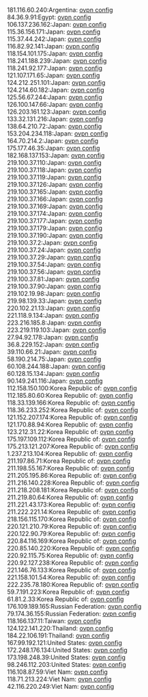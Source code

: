 181.116.60.240:Argentina: [ovpn config](vpn/181_116_60_240.ovpn)  
84.36.9.91:Egypt: [ovpn config](vpn/84_36_9_91.ovpn)  
106.137.236.162:Japan: [ovpn config](vpn/106_137_236_162.ovpn)  
115.36.156.171:Japan: [ovpn config](vpn/115_36_156_171.ovpn)  
115.37.44.242:Japan: [ovpn config](vpn/115_37_44_242.ovpn)  
116.82.92.141:Japan: [ovpn config](vpn/116_82_92_141.ovpn)  
118.154.101.175:Japan: [ovpn config](vpn/118_154_101_175.ovpn)  
118.241.188.239:Japan: [ovpn config](vpn/118_241_188_239.ovpn)  
118.241.92.177:Japan: [ovpn config](vpn/118_241_92_177.ovpn)  
121.107.171.65:Japan: [ovpn config](vpn/121_107_171_65.ovpn)  
124.212.251.101:Japan: [ovpn config](vpn/124_212_251_101.ovpn)  
124.214.60.182:Japan: [ovpn config](vpn/124_214_60_182.ovpn)  
125.56.67.244:Japan: [ovpn config](vpn/125_56_67_244.ovpn)  
126.100.147.66:Japan: [ovpn config](vpn/126_100_147_66.ovpn)  
126.203.161.123:Japan: [ovpn config](vpn/126_203_161_123.ovpn)  
133.32.131.216:Japan: [ovpn config](vpn/133_32_131_216.ovpn)  
138.64.210.72:Japan: [ovpn config](vpn/138_64_210_72.ovpn)  
153.204.234.118:Japan: [ovpn config](vpn/153_204_234_118.ovpn)  
164.70.214.2:Japan: [ovpn config](vpn/164_70_214_2.ovpn)  
175.177.46.35:Japan: [ovpn config](vpn/175_177_46_35.ovpn)  
182.168.137.153:Japan: [ovpn config](vpn/182_168_137_153.ovpn)  
219.100.37.110:Japan: [ovpn config](vpn/219_100_37_110.ovpn)  
219.100.37.118:Japan: [ovpn config](vpn/219_100_37_118.ovpn)  
219.100.37.119:Japan: [ovpn config](vpn/219_100_37_119.ovpn)  
219.100.37.126:Japan: [ovpn config](vpn/219_100_37_126.ovpn)  
219.100.37.165:Japan: [ovpn config](vpn/219_100_37_165.ovpn)  
219.100.37.166:Japan: [ovpn config](vpn/219_100_37_166.ovpn)  
219.100.37.169:Japan: [ovpn config](vpn/219_100_37_169.ovpn)  
219.100.37.174:Japan: [ovpn config](vpn/219_100_37_174.ovpn)  
219.100.37.177:Japan: [ovpn config](vpn/219_100_37_177.ovpn)  
219.100.37.179:Japan: [ovpn config](vpn/219_100_37_179.ovpn)  
219.100.37.190:Japan: [ovpn config](vpn/219_100_37_190.ovpn)  
219.100.37.2:Japan: [ovpn config](vpn/219_100_37_2.ovpn)  
219.100.37.24:Japan: [ovpn config](vpn/219_100_37_24.ovpn)  
219.100.37.29:Japan: [ovpn config](vpn/219_100_37_29.ovpn)  
219.100.37.54:Japan: [ovpn config](vpn/219_100_37_54.ovpn)  
219.100.37.56:Japan: [ovpn config](vpn/219_100_37_56.ovpn)  
219.100.37.81:Japan: [ovpn config](vpn/219_100_37_81.ovpn)  
219.100.37.90:Japan: [ovpn config](vpn/219_100_37_90.ovpn)  
219.102.19.98:Japan: [ovpn config](vpn/219_102_19_98.ovpn)  
219.98.139.33:Japan: [ovpn config](vpn/219_98_139_33.ovpn)  
220.102.21.13:Japan: [ovpn config](vpn/220_102_21_13.ovpn)  
221.118.9.134:Japan: [ovpn config](vpn/221_118_9_134.ovpn)  
223.216.185.8:Japan: [ovpn config](vpn/223_216_185_8.ovpn)  
223.219.119.103:Japan: [ovpn config](vpn/223_219_119_103.ovpn)  
27.94.92.178:Japan: [ovpn config](vpn/27_94_92_178.ovpn)  
36.8.229.152:Japan: [ovpn config](vpn/36_8_229_152.ovpn)  
39.110.66.21:Japan: [ovpn config](vpn/39_110_66_21.ovpn)  
58.190.214.75:Japan: [ovpn config](vpn/58_190_214_75.ovpn)  
60.108.244.188:Japan: [ovpn config](vpn/60_108_244_188.ovpn)  
60.128.15.134:Japan: [ovpn config](vpn/60_128_15_134.ovpn)  
90.149.241.116:Japan: [ovpn config](vpn/90_149_241_116.ovpn)  
112.158.150.100:Korea Republic of: [ovpn config](vpn/112_158_150_100.ovpn)  
112.185.80.60:Korea Republic of: [ovpn config](vpn/112_185_80_60.ovpn)  
118.33.139.166:Korea Republic of: [ovpn config](vpn/118_33_139_166.ovpn)  
118.36.233.252:Korea Republic of: [ovpn config](vpn/118_36_233_252.ovpn)  
121.152.207.174:Korea Republic of: [ovpn config](vpn/121_152_207_174.ovpn)  
121.170.88.94:Korea Republic of: [ovpn config](vpn/121_170_88_94.ovpn)  
123.212.31.22:Korea Republic of: [ovpn config](vpn/123_212_31_22.ovpn)  
175.197.109.112:Korea Republic of: [ovpn config](vpn/175_197_109_112.ovpn)  
175.213.121.207:Korea Republic of: [ovpn config](vpn/175_213_121_207.ovpn)  
1.237.213.104:Korea Republic of: [ovpn config](vpn/1_237_213_104.ovpn)  
211.197.86.71:Korea Republic of: [ovpn config](vpn/211_197_86_71.ovpn)  
211.198.55.167:Korea Republic of: [ovpn config](vpn/211_198_55_167.ovpn)  
211.205.195.86:Korea Republic of: [ovpn config](vpn/211_205_195_86.ovpn)  
211.216.140.228:Korea Republic of: [ovpn config](vpn/211_216_140_228.ovpn)  
211.218.208.181:Korea Republic of: [ovpn config](vpn/211_218_208_181.ovpn)  
211.219.80.64:Korea Republic of: [ovpn config](vpn/211_219_80_64.ovpn)  
211.221.43.173:Korea Republic of: [ovpn config](vpn/211_221_43_173.ovpn)  
211.222.221.14:Korea Republic of: [ovpn config](vpn/211_222_221_14.ovpn)  
218.156.115.170:Korea Republic of: [ovpn config](vpn/218_156_115_170.ovpn)  
220.121.210.79:Korea Republic of: [ovpn config](vpn/220_121_210_79.ovpn)  
220.122.90.79:Korea Republic of: [ovpn config](vpn/220_122_90_79.ovpn)  
220.84.116.169:Korea Republic of: [ovpn config](vpn/220_84_116_169.ovpn)  
220.85.140.220:Korea Republic of: [ovpn config](vpn/220_85_140_220.ovpn)  
220.92.115.75:Korea Republic of: [ovpn config](vpn/220_92_115_75.ovpn)  
220.92.127.238:Korea Republic of: [ovpn config](vpn/220_92_127_238.ovpn)  
221.146.76.133:Korea Republic of: [ovpn config](vpn/221_146_76_133.ovpn)  
221.158.101.54:Korea Republic of: [ovpn config](vpn/221_158_101_54.ovpn)  
222.235.78.180:Korea Republic of: [ovpn config](vpn/222_235_78_180.ovpn)  
59.7.191.223:Korea Republic of: [ovpn config](vpn/59_7_191_223.ovpn)  
61.81.2.33:Korea Republic of: [ovpn config](vpn/61_81_2_33.ovpn)  
176.109.189.165:Russian Federation: [ovpn config](vpn/176_109_189_165.ovpn)  
79.174.36.155:Russian Federation: [ovpn config](vpn/79_174_36_155.ovpn)  
118.166.137.11:Taiwan: [ovpn config](vpn/118_166_137_11.ovpn)  
124.122.141.220:Thailand: [ovpn config](vpn/124_122_141_220.ovpn)  
184.22.106.191:Thailand: [ovpn config](vpn/184_22_106_191.ovpn)  
167.99.192.121:United States: [ovpn config](vpn/167_99_192_121.ovpn)  
172.248.176.134:United States: [ovpn config](vpn/172_248_176_134.ovpn)  
173.198.248.39:United States: [ovpn config](vpn/173_198_248_39.ovpn)  
98.246.112.203:United States: [ovpn config](vpn/98_246_112_203.ovpn)  
116.108.87.59:Viet Nam: [ovpn config](vpn/116_108_87_59.ovpn)  
118.71.213.224:Viet Nam: [ovpn config](vpn/118_71_213_224.ovpn)  
42.116.220.249:Viet Nam: [ovpn config](vpn/42_116_220_249.ovpn)  
